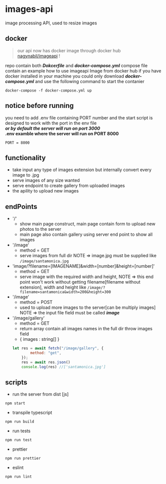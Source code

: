 # images-api
image processing API, used to resize images 
## docker
> our api now has docker image through docker hub [nagynabil/imageapi](https://hub.docker.com/repository/docker/nagynabil/imageapi) !

repo contain both ***Dokcerfile*** and ***docker-compose.yml***  compose file contain an example how to use imageapi Image from docker hub
if you have docker installed in your machine you could only download ***docker-compose.yml*** and use the following command to start the contanier 
```
docker-compose -f docker-compose.yml up
```
## notice before running 
you need to add .env file containing PORT number and the start script is designed to work with the port in the env file <br/>
 ***or by default the server will run on port 3000***
 <br/> **.env examble where the server will run on PORT 8000**
 ```
 PORT = 8000 
 ```
## functionality 
- take input any type of images extension but internally convert every image to .jpg 
- serve images of any size wanted
- serve endpoint to create gallery from uploaded  images
- the apility to upload new images 

## endPoints
- '/'
    - show main page construct, main page contain form to upload new photos to the server
    - main page also contain gallery using server end point to show all images
- '/image'
    - method = GET
    - serve images from full dir NOTE => image.jpg must be supplied like ``/image/santamonica.jpg``
- 'image/?filename=[IMAGENAME]&width=[number]&height=[number]'
    - method = GET
    - serve image with the required width and height, NOTE => this end point won't work without getting filename[filename without extension], width and height like ``/image/?filename=santamonica&width=200&height=300``
- '/image'
    - method = POST
    - used to upload more images to the server[can be multiply images] NOTE => the input file field must be called ***image***
- '/image/gallery'
    - method = GET
    - return array contain all images names in the full dir throw images field
    - { images : string[] }
    ```js
    let res = await fetch("/image/gallery", {
            method: "get",
        });
        res = await res.json()
        console.log(res) //['santamonica.jpg']
    ```

## scripts
-  run the server from dist [js]
```
npm start
```
- transpile typescript
```
npm run build
```
- run tests
```
npm run test
```
- prettier
```
npm run prettier
```
- eslint 
```
npm run lint
```